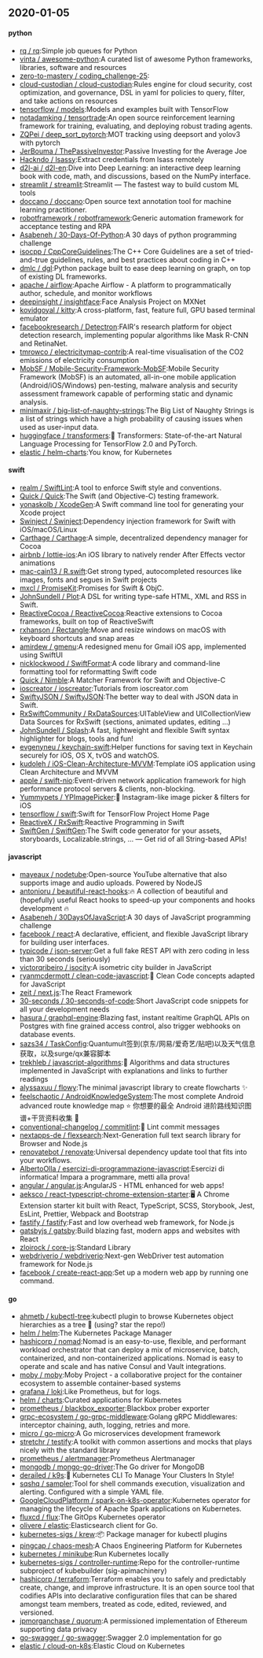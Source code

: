 ## 2020-01-05

#### python
* [rq / rq](https://github.com/rq/rq):Simple job queues for Python
* [vinta / awesome-python](https://github.com/vinta/awesome-python):A curated list of awesome Python frameworks, libraries, software and resources
* [zero-to-mastery / coding_challenge-25](https://github.com/zero-to-mastery/coding_challenge-25):
* [cloud-custodian / cloud-custodian](https://github.com/cloud-custodian/cloud-custodian):Rules engine for cloud security, cost optimization, and governance, DSL in yaml for policies to query, filter, and take actions on resources
* [tensorflow / models](https://github.com/tensorflow/models):Models and examples built with TensorFlow
* [notadamking / tensortrade](https://github.com/notadamking/tensortrade):An open source reinforcement learning framework for training, evaluating, and deploying robust trading agents.
* [ZQPei / deep_sort_pytorch](https://github.com/ZQPei/deep_sort_pytorch):MOT tracking using deepsort and yolov3 with pytorch
* [JerBouma / ThePassiveInvestor](https://github.com/JerBouma/ThePassiveInvestor):Passive Investing for the Average Joe
* [Hackndo / lsassy](https://github.com/Hackndo/lsassy):Extract credentials from lsass remotely
* [d2l-ai / d2l-en](https://github.com/d2l-ai/d2l-en):Dive into Deep Learning: an interactive deep learning book with code, math, and discussions, based on the NumPy interface.
* [streamlit / streamlit](https://github.com/streamlit/streamlit):Streamlit — The fastest way to build custom ML tools
* [doccano / doccano](https://github.com/doccano/doccano):Open source text annotation tool for machine learning practitioner.
* [robotframework / robotframework](https://github.com/robotframework/robotframework):Generic automation framework for acceptance testing and RPA
* [Asabeneh / 30-Days-Of-Python](https://github.com/Asabeneh/30-Days-Of-Python):A 30 days of python programming challenge
* [isocpp / CppCoreGuidelines](https://github.com/isocpp/CppCoreGuidelines):The C++ Core Guidelines are a set of tried-and-true guidelines, rules, and best practices about coding in C++
* [dmlc / dgl](https://github.com/dmlc/dgl):Python package built to ease deep learning on graph, on top of existing DL frameworks.
* [apache / airflow](https://github.com/apache/airflow):Apache Airflow - A platform to programmatically author, schedule, and monitor workflows
* [deepinsight / insightface](https://github.com/deepinsight/insightface):Face Analysis Project on MXNet
* [kovidgoyal / kitty](https://github.com/kovidgoyal/kitty):A cross-platform, fast, feature full, GPU based terminal emulator
* [facebookresearch / Detectron](https://github.com/facebookresearch/Detectron):FAIR's research platform for object detection research, implementing popular algorithms like Mask R-CNN and RetinaNet.
* [tmrowco / electricitymap-contrib](https://github.com/tmrowco/electricitymap-contrib):A real-time visualisation of the CO2 emissions of electricity consumption
* [MobSF / Mobile-Security-Framework-MobSF](https://github.com/MobSF/Mobile-Security-Framework-MobSF):Mobile Security Framework (MobSF) is an automated, all-in-one mobile application (Android/iOS/Windows) pen-testing, malware analysis and security assessment framework capable of performing static and dynamic analysis.
* [minimaxir / big-list-of-naughty-strings](https://github.com/minimaxir/big-list-of-naughty-strings):The Big List of Naughty Strings is a list of strings which have a high probability of causing issues when used as user-input data.
* [huggingface / transformers](https://github.com/huggingface/transformers):🤗
Transformers: State-of-the-art Natural Language Processing for TensorFlow 2.0 and PyTorch.
* [elastic / helm-charts](https://github.com/elastic/helm-charts):You know, for Kubernetes

#### swift
* [realm / SwiftLint](https://github.com/realm/SwiftLint):A tool to enforce Swift style and conventions.
* [Quick / Quick](https://github.com/Quick/Quick):The Swift (and Objective-C) testing framework.
* [yonaskolb / XcodeGen](https://github.com/yonaskolb/XcodeGen):A Swift command line tool for generating your Xcode project
* [Swinject / Swinject](https://github.com/Swinject/Swinject):Dependency injection framework for Swift with iOS/macOS/Linux
* [Carthage / Carthage](https://github.com/Carthage/Carthage):A simple, decentralized dependency manager for Cocoa
* [airbnb / lottie-ios](https://github.com/airbnb/lottie-ios):An iOS library to natively render After Effects vector animations
* [mac-cain13 / R.swift](https://github.com/mac-cain13/R.swift):Get strong typed, autocompleted resources like images, fonts and segues in Swift projects
* [mxcl / PromiseKit](https://github.com/mxcl/PromiseKit):Promises for Swift & ObjC.
* [JohnSundell / Plot](https://github.com/JohnSundell/Plot):A DSL for writing type-safe HTML, XML and RSS in Swift.
* [ReactiveCocoa / ReactiveCocoa](https://github.com/ReactiveCocoa/ReactiveCocoa):Reactive extensions to Cocoa frameworks, built on top of ReactiveSwift
* [rxhanson / Rectangle](https://github.com/rxhanson/Rectangle):Move and resize windows on macOS with keyboard shortcuts and snap areas
* [amirdew / gmenu](https://github.com/amirdew/gmenu):A redesigned menu for Gmail iOS app, implemented using SwiftUI
* [nicklockwood / SwiftFormat](https://github.com/nicklockwood/SwiftFormat):A code library and command-line formatting tool for reformatting Swift code
* [Quick / Nimble](https://github.com/Quick/Nimble):A Matcher Framework for Swift and Objective-C
* [ioscreator / ioscreator](https://github.com/ioscreator/ioscreator):Tutorials from ioscreator.com
* [SwiftyJSON / SwiftyJSON](https://github.com/SwiftyJSON/SwiftyJSON):The better way to deal with JSON data in Swift.
* [RxSwiftCommunity / RxDataSources](https://github.com/RxSwiftCommunity/RxDataSources):UITableView and UICollectionView Data Sources for RxSwift (sections, animated updates, editing ...)
* [JohnSundell / Splash](https://github.com/JohnSundell/Splash):A fast, lightweight and flexible Swift syntax highlighter for blogs, tools and fun!
* [evgenyneu / keychain-swift](https://github.com/evgenyneu/keychain-swift):Helper functions for saving text in Keychain securely for iOS, OS X, tvOS and watchOS.
* [kudoleh / iOS-Clean-Architecture-MVVM](https://github.com/kudoleh/iOS-Clean-Architecture-MVVM):Template iOS application using Clean Architecture and MVVM
* [apple / swift-nio](https://github.com/apple/swift-nio):Event-driven network application framework for high performance protocol servers & clients, non-blocking.
* [Yummypets / YPImagePicker](https://github.com/Yummypets/YPImagePicker):📸
Instagram-like image picker & filters for iOS
* [tensorflow / swift](https://github.com/tensorflow/swift):Swift for TensorFlow Project Home Page
* [ReactiveX / RxSwift](https://github.com/ReactiveX/RxSwift):Reactive Programming in Swift
* [SwiftGen / SwiftGen](https://github.com/SwiftGen/SwiftGen):The Swift code generator for your assets, storyboards, Localizable.strings, … — Get rid of all String-based APIs!

#### javascript
* [mayeaux / nodetube](https://github.com/mayeaux/nodetube):Open-source YouTube alternative that also supports image and audio uploads. Powered by NodeJS
* [antonioru / beautiful-react-hooks](https://github.com/antonioru/beautiful-react-hooks):🔥
A collection of beautiful and (hopefully) useful React hooks to speed-up your components and hooks development
🔥
* [Asabeneh / 30DaysOfJavaScript](https://github.com/Asabeneh/30DaysOfJavaScript):A 30 days of JavaScript programming challenge
* [facebook / react](https://github.com/facebook/react):A declarative, efficient, and flexible JavaScript library for building user interfaces.
* [typicode / json-server](https://github.com/typicode/json-server):Get a full fake REST API with zero coding in less than 30 seconds (seriously)
* [victorqribeiro / isocity](https://github.com/victorqribeiro/isocity):A isometric city builder in JavaScript
* [ryanmcdermott / clean-code-javascript](https://github.com/ryanmcdermott/clean-code-javascript):🛁
Clean Code concepts adapted for JavaScript
* [zeit / next.js](https://github.com/zeit/next.js):The React Framework
* [30-seconds / 30-seconds-of-code](https://github.com/30-seconds/30-seconds-of-code):Short JavaScript code snippets for all your development needs
* [hasura / graphql-engine](https://github.com/hasura/graphql-engine):Blazing fast, instant realtime GraphQL APIs on Postgres with fine grained access control, also trigger webhooks on database events.
* [sazs34 / TaskConfig](https://github.com/sazs34/TaskConfig):Quantumult签到(京东/网易/爱奇艺/贴吧)以及天气信息获取，以及surge/qx兼容脚本
* [trekhleb / javascript-algorithms](https://github.com/trekhleb/javascript-algorithms):📝
Algorithms and data structures implemented in JavaScript with explanations and links to further readings
* [alyssaxuu / flowy](https://github.com/alyssaxuu/flowy):The minimal javascript library to create flowcharts
✨
* [feelschaotic / AndroidKnowledgeSystem](https://github.com/feelschaotic/AndroidKnowledgeSystem):The most complete Android advanced route knowledge map
⭐️
你想要的最全 Android 进阶路线知识图谱+干货资料收集
🚀
* [conventional-changelog / commitlint](https://github.com/conventional-changelog/commitlint):📓
Lint commit messages
* [nextapps-de / flexsearch](https://github.com/nextapps-de/flexsearch):Next-Generation full text search library for Browser and Node.js
* [renovatebot / renovate](https://github.com/renovatebot/renovate):Universal dependency update tool that fits into your workflows.
* [AlbertoOlla / esercizi-di-programmazione-javascript](https://github.com/AlbertoOlla/esercizi-di-programmazione-javascript):Esercizi di informatica! Impara a programmare, metti alla prova!
* [angular / angular.js](https://github.com/angular/angular.js):AngularJS - HTML enhanced for web apps!
* [aeksco / react-typescript-chrome-extension-starter](https://github.com/aeksco/react-typescript-chrome-extension-starter):🖥
A Chrome Extension starter kit built with React, TypeScript, SCSS, Storybook, Jest, EsLint, Prettier, Webpack and Bootstrap
* [fastify / fastify](https://github.com/fastify/fastify):Fast and low overhead web framework, for Node.js
* [gatsbyjs / gatsby](https://github.com/gatsbyjs/gatsby):Build blazing fast, modern apps and websites with React
* [zloirock / core-js](https://github.com/zloirock/core-js):Standard Library
* [webdriverio / webdriverio](https://github.com/webdriverio/webdriverio):Next-gen WebDriver test automation framework for Node.js
* [facebook / create-react-app](https://github.com/facebook/create-react-app):Set up a modern web app by running one command.

#### go
* [ahmetb / kubectl-tree](https://github.com/ahmetb/kubectl-tree):kubectl plugin to browse Kubernetes object hierarchies as a tree
🎄
(using? star the repo!)
* [helm / helm](https://github.com/helm/helm):The Kubernetes Package Manager
* [hashicorp / nomad](https://github.com/hashicorp/nomad):Nomad is an easy-to-use, flexible, and performant workload orchestrator that can deploy a mix of microservice, batch, containerized, and non-containerized applications. Nomad is easy to operate and scale and has native Consul and Vault integrations.
* [moby / moby](https://github.com/moby/moby):Moby Project - a collaborative project for the container ecosystem to assemble container-based systems
* [grafana / loki](https://github.com/grafana/loki):Like Prometheus, but for logs.
* [helm / charts](https://github.com/helm/charts):Curated applications for Kubernetes
* [prometheus / blackbox_exporter](https://github.com/prometheus/blackbox_exporter):Blackbox prober exporter
* [grpc-ecosystem / go-grpc-middleware](https://github.com/grpc-ecosystem/go-grpc-middleware):Golang gRPC Middlewares: interceptor chaining, auth, logging, retries and more.
* [micro / go-micro](https://github.com/micro/go-micro):A Go microservices development framework
* [stretchr / testify](https://github.com/stretchr/testify):A toolkit with common assertions and mocks that plays nicely with the standard library
* [prometheus / alertmanager](https://github.com/prometheus/alertmanager):Prometheus Alertmanager
* [mongodb / mongo-go-driver](https://github.com/mongodb/mongo-go-driver):The Go driver for MongoDB
* [derailed / k9s](https://github.com/derailed/k9s):🐶
Kubernetes CLI To Manage Your Clusters In Style!
* [sqshq / sampler](https://github.com/sqshq/sampler):Tool for shell commands execution, visualization and alerting. Configured with a simple YAML file.
* [GoogleCloudPlatform / spark-on-k8s-operator](https://github.com/GoogleCloudPlatform/spark-on-k8s-operator):Kubernetes operator for managing the lifecycle of Apache Spark applications on Kubernetes.
* [fluxcd / flux](https://github.com/fluxcd/flux):The GitOps Kubernetes operator
* [olivere / elastic](https://github.com/olivere/elastic):Elasticsearch client for Go.
* [kubernetes-sigs / krew](https://github.com/kubernetes-sigs/krew):📦
Package manager for kubectl plugins
* [pingcap / chaos-mesh](https://github.com/pingcap/chaos-mesh):A Chaos Engineering Platform for Kubernetes
* [kubernetes / minikube](https://github.com/kubernetes/minikube):Run Kubernetes locally
* [kubernetes-sigs / controller-runtime](https://github.com/kubernetes-sigs/controller-runtime):Repo for the controller-runtime subproject of kubebuilder (sig-apimachinery)
* [hashicorp / terraform](https://github.com/hashicorp/terraform):Terraform enables you to safely and predictably create, change, and improve infrastructure. It is an open source tool that codifies APIs into declarative configuration files that can be shared amongst team members, treated as code, edited, reviewed, and versioned.
* [jpmorganchase / quorum](https://github.com/jpmorganchase/quorum):A permissioned implementation of Ethereum supporting data privacy
* [go-swagger / go-swagger](https://github.com/go-swagger/go-swagger):Swagger 2.0 implementation for go
* [elastic / cloud-on-k8s](https://github.com/elastic/cloud-on-k8s):Elastic Cloud on Kubernetes
